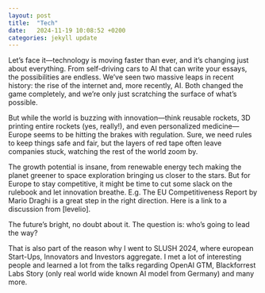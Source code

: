 ```yaml
---
layout: post
title:  "Tech"
date:   2024-11-19 10:08:52 +0200
categories: jekyll update
---
```

Let’s face it—technology is moving faster than ever, and it’s changing just about everything. From self-driving cars to AI that can write your essays, the possibilities are endless. We’ve seen two massive leaps in recent history: the rise of the internet and, more recently, AI. Both changed the game completely, and we’re only just scratching the surface of what’s possible.

But while the world is buzzing with innovation—think reusable rockets, 3D printing entire rockets (yes, really!), and even personalized medicine—Europe seems to be hitting the brakes with regulation. Sure, we need rules to keep things safe and fair, but the layers of red tape often leave companies stuck, watching the rest of the world zoom by.

The growth potential is insane, from renewable energy tech making the planet greener to space exploration bringing us closer to the stars. But for Europe to stay competitive, it might be time to cut some slack on the rulebook and let innovation breathe. E.g. The EU Competitiveness Report by Mario Draghi is a great step in the right direction. Here is a link to a discussion from [levelio].

The future’s bright, no doubt about it. The question is: who’s going to lead the way?

That is also part of the reason why I went to SLUSH 2024, where european Start-Ups, Innovators and Investors aggregate. I met a lot of interesting people and learned a lot from the talks regarding OpenAI GTM, Blackforrest Labs Story (only real world wide known AI model from Germany) and many more.



[levelsio]: https://x.com/levelsio/status/1833126426142179653?s=48
[jekyll-gh]:   https://github.com/jekyll/jekyll
[jekyll-talk]: https://talk.jekyllrb.com/
